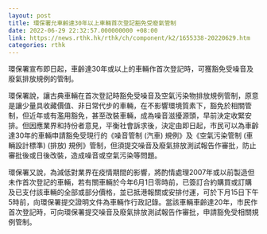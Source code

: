 ```yaml
---
layout: post
title: 環保署允車齡達30年以上車輛首次登記豁免受廢氣管制
date: 2022-06-29 22:32:57.000000000 +08:00
link: https://news.rthk.hk/rthk/ch/component/k2/1655338-20220629.htm
categories: rthk
---
```


環保署宣布即日起，車齡達30年或以上的車輛作首次登記時，可獲豁免受噪音及廢氣排放規例的管制。

環保署說，讓古典車輛在首次登記時豁免受噪音及空氣污染物排放規例管制，原意是讓少量具收藏價值、非日常代步的車輛，在不影響環境質素下，豁免於相關管制，但近年或有濫用豁免，甚至改裝車輛，成為噪音滋擾源頭，早前決定收緊安排。但因應業界和持份者意見，平衡社會訴求後，決定由即日起，市民可以為車齡達30年的車輛申請豁免受現行的《噪音管制 (汽車) 規例》及《空氣污染管制 (車輛設計標準) (排放) 規例》管制，但須提交噪音及廢氣排放測試報告作審批，防止審批後或日後改裝，造成噪音或空氣污染等問題。

環保署又說，為減低對業界在疫情期間的影響，將酌情處理2007年或以前製造但未作首次登記的車輛，若有關車輛於今年6月1日零時前，已簽訂合約購買或訂購及已支付該車輛的全部或部分價格，並已抵港報關或安排付運，可於下月15日下午5時前，向環保署提交證明文件為車輛作行政記錄。當該車輛車齡達20年，市民作首次登記時，可向環保署提交噪音及廢氣排放測試報告作審批，申請豁免受相關規例管制。
